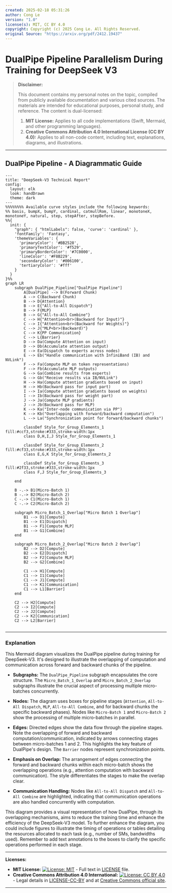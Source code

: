 ```yaml
---
created: 2025-02-18 05:31:26
author: Cong Le
version: "1.0"
license(s): MIT, CC BY 4.0
copyright: Copyright (c) 2025 Cong Le. All Rights Reserved.
original Source: "https://arxiv.org/pdf/2412.19437"
---
```




# DualPipe Pipeline Parallelism During Training for DeepSeek V3
> **Disclaimer:**
>
> This document contains my personal notes on the topic,
> compiled from publicly available documentation and various cited sources.
> The materials are intended for educational purposes, personal study, and reference.
> The content is dual-licensed:
> 1. **MIT License:** Applies to all code implementations (Swift, Mermaid, and other programming languages).
> 2. **Creative Commons Attribution 4.0 International License (CC BY 4.0):** Applies to all non-code content, including text, explanations, diagrams, and illustrations.
---


## DualPipe Pipeline - A Diagrammatic Guide


```mermaid
---
title: "DeepSeek-V3 Technical Report"
config:
  layout: elk
  look: handDrawn
  theme: dark
---
%%%%%%%% Available curve styles include the following keywords:
%% basis, bumpX, bumpY, cardinal, catmullRom, linear, monotoneX, monotoneY, natural, step, stepAfter, stepBefore.
%%{
  init: {
    "graph": { "htmlLabels": false, 'curve': 'cardinal' },
    'fontFamily': 'Fantasy',
    'themeVariables': {
      'primaryColor': '#BB2528',
      'primaryTextColor': '#f529',
      'primaryBorderColor': '#7C0000',
      'lineColor': '#F8B229',
      'secondaryColor': '#006100',
      'tertiaryColor': '#fff'
    }
  }
}%%
graph LR
    subgraph DualPipe_Pipeline["DualPipe Pipeline"]
        A[DualPipe] --> B(Forward Chunk)
        A --> C(Backward Chunk)
        B --> D{Attention}
        B --> E{"All-to-All Dispatch"}
        B --> F{MLP}
        B --> G{"All-to-All Combine"}
        C --> H{"Attention<br>(Backward for Input)"}
        C --> I{"Attention<br>(Backward for Weights)"}
        C --> J{"MLP<br>(Backward)"}
        C --> K{PP Communication}
        C --> L{Barrier}
        D --> Da(Compute Attention on input)
        D --> Db(Accumulate attention output)
        E --> Ea(Dispatch to experts across nodes)
        E --> Eb("Handle communication with InfiniBand (IB) and NVLink")
        F --> Fa(Compute MLP on token representations)
        F --> Fb(Accumulate MLP outputs)
        G --> Ga(Combine results from experts)
        G --> Gb("Receive results via IB/NVLink")
        H --> Ha(Compute attention gradients based on input)
        H --> Hb(Backward pass for input part)
        I --> Ia(Compute attention gradients based on weights)
        I --> Ib(Backward pass for weight part)
        J --> Ja(Compute MLP gradients)
        J --> Jb(Backward pass for MLP)
        K --> Ka("Inter-node communication via PP")
        K --> Kb("Overlapping with forward/backward computation")
        L --> La("Synchronization point for forward/backward chunks")
        
        classDef Style_for_Group_Elements_1 fill:#ccf3,stroke:#333,stroke-width:1px
        class D,H,I,J Style_for_Group_Elements_1

        classDef Style_for_Group_Elements_2 fill:#cf33,stroke:#333,stroke-width:1px
        class E,G,K Style_for_Group_Elements_2

        classDef Style_for_Group_Elements_3 fill:#2f33,stroke:#333,stroke-width:1px
        class F,J Style_for_Group_Elements_3
        
    end
    
    B -.-> B1(Micro-Batch 1)
    B -.-> B2(Micro-Batch 2)
    C -.-> C1(Micro-Batch 1)
    C -.-> C2(Micro-Batch 2)

    subgraph Micro_Batch_1_Overlap["Micro Batch 1 Overlap"]
        B1 --> D1[Compute]
        B1 --> E1[Dispatch]
        B1 --> F1[Compute MLP]
        B1 --> G1[Combine]
    end
    
    subgraph Micro_Batch_2_Overlap["Micro Batch 2 Overlap"]
        B2 --> D2[Compute]
        B2 --> E2[Dispatch]
        B2 --> F2[Compute MLP]
        B2 --> G2[Combine]
        
        C1 --> H1[Compute]
        C1 --> I1[Compute]
        C1 --> J1[Compute]
        C1 --> K1[Communication]
        C1 --> L1[Barrier]
    end
    
    C2 --> H2[Compute]
    C2 --> I2[Compute]
    C2 --> J2[Compute]
    C2 --> K2[Communication]
    C2 --> L2[Barrier]
    
```



-----

### Explanation

This Mermaid diagram visualizes the DualPipe pipeline during training for DeepSeek-V3.  It's designed to illustrate the overlapping of computation and communication across forward and backward chunks of the pipeline.

* **Subgraphs:**  The `DualPipe_Pipeline` subgraph encapsulates the core structure.  The `Micro_Batch_1_Overlap` and `Micro_Batch_2_Overlap` subgraphs illustrate the crucial aspect of processing multiple micro-batches concurrently.

* **Nodes:** The diagram uses boxes for pipeline stages (`Attention`, `All-to-All Dispatch`, `MLP`, `All-to-All Combine`, and for backward chunks the specific backward phases).  Nodes like `Micro-Batch 1` and `Micro-Batch 2` show the processing of multiple micro-batches in parallel.

* **Edges:** Directed edges show the data flow through the pipeline stages.  Note the overlapping of forward and backward computation/communication, indicated by arrows connecting stages between micro-batches 1 and 2. This highlights the key feature of DualPipe's design.  The `Barrier` nodes represent synchronization points.

* **Emphasis on Overlap:** The arrangement of edges connecting the forward and backward chunks within each micro-batch shows the overlapping operations (e.g., attention computation with backward communication).  The style differentiates the stages to make the overlap clear.

* **Communication Handling:**  Nodes like `All-to-All Dispatch` and `All-to-All Combine` are highlighted, indicating that communication operations are also handled concurrently with computation.

This diagram provides a visual representation of how DualPipe, through its overlapping mechanisms, aims to reduce the training time and enhance the efficiency of the DeepSeek-V3 model.  To further enhance the diagram, you could include figures to illustrate the timing of operations or tables detailing the resources allocated to each task (e.g., number of SMs, bandwidths used).  Remember to add text annotations to the boxes to clarify the specific operations performed in each stage.



---
**Licenses:**

- **MIT License:**  [![License: MIT](https://img.shields.io/badge/License-MIT-yellow.svg)](LICENSE) - Full text in [LICENSE](LICENSE) file.
- **Creative Commons Attribution 4.0 International:** [![License: CC BY 4.0](https://licensebuttons.net/l/by/4.0/88x31.png)](LICENSE-CC-BY) - Legal details in [LICENSE-CC-BY](LICENSE-CC-BY) and at [Creative Commons official site](http://creativecommons.org/licenses/by/4.0/).

---